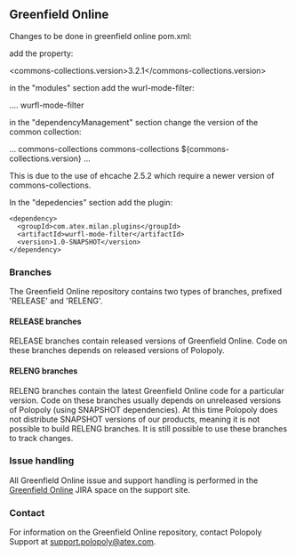 ## Greenfield Online

Changes to be done in greenfield online pom.xml:

add the property:

<commons-collections.version>3.2.1</commons-collections.version>

in the "modules" section add the wurl-mode-filter:

<modules>
	....
	<module>wurfl-mode-filter</module>
</modules>

in the "dependencyManagement" section change the version of the common collection:

<dependencyManagement>
	<dependencies>
		...
      <dependency>
        <groupId>commons-collections</groupId>
        <artifactId>commons-collections</artifactId>
        <version>${commons-collections.version}</version>
      </dependency>
      ...		
	</dependencies>
</dependencyManagement>

This is due to the use of ehcache 2.5.2 which require a newer version of commons-collections.

In the "depedencies" section add the plugin:

<dependencies>

	<dependency>
	  <groupId>com.atex.milan.plugins</groupId>
	  <artifactId>wurfl-mode-filter</artifactId>
	  <version>1.0-SNAPSHOT</version>
	</dependency>

</dependencies>

### Branches

The Greenfield Online repository contains two types of branches, prefixed 'RELEASE' and 'RELENG'.

#### RELEASE branches

RELEASE branches contain released versions of Greenfield Online. Code on these branches depends on released versions of Polopoly.

#### RELENG branches

RELENG branches contain the latest Greenfield Online code for a particular version. Code on these branches usually depends on unreleased versions of Polopoly (using SNAPSHOT dependencies). At this time Polopoly does not distribute SNAPSHOT versions of our products, meaning it is not possible to build RELENG branches. It is still possible to use these branches to track changes.

### Issue handling

All Greenfield Online issue and support handling is performed in the [Greenfield Online](http://support.polopoly.com/jira/browse/GO "Greenfield Online") JIRA space on the support site.

### Contact

For information on the Greenfield Online repository, contact Polopoly Support at support.polopoly@atex.com.
